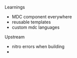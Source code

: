 Learnings

- MDC component everywhere
- reusable templates
- custom mdc languages

Upstream
- nitro errors when building
- 
